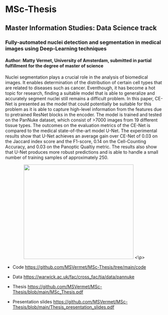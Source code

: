 # MSc-Thesis
## Master Information Studies: Data Science track

### Fully-automated nuclei detection and segmentation in medical images using Deep-Learning techniques
#### Author: Matty Vermet, University of Amsterdam, submitted in partial fulfillment for the degree of master of science
Nuclei segmentation plays a crucial role in the analysis of biomedical images. It enables determination of the distribution of certain cell types that are related to diseases such as cancer. Eventhough, it has become a hot topic for research, finding a suitable model that is able to generalize and accurately segment nuclei still remains a difficult problem. In this paper, CE-Net is presented as the model that could potentially be suitable for this problem as it is able to capture high-level information from the features due to pretrained ResNet blocks in the encoder. The model is trained and tested on the PanNuke dataset, which consist of >7000 images from 19 different tissue types. The outcomes on the evaluation metrics of the CE-Net is compared to the medical state-of-the-art model U-Net. The experimental results show that U-Net achieves an average gain over CE-Net of 0.03 on the Jaccard index score and the F1-score, 0.14 on the Cell-Counting Accuracy, and 0.03 on the Panoptic Qualtiy metric. The results also show that U-Net produces more robust predictions and is able to handle a small number of training samples of approximately 250.

<p align="center">
<img src="https://github.com/MSVermet/MSc-Thesis/blob/main/voorkant.jpg" width="350" height="300">
<\p>

- Code
https://github.com/MSVermet/MSc-Thesis/tree/main/code

- Data 
https://warwick.ac.uk/fac/cross_fac/tia/data/pannuke

- Thesis
https://github.com/MSVermet/MSc-Thesis/blob/main/MSc_Thesis.pdf

- Presentation slides
https://github.com/MSVermet/MSc-Thesis/blob/main/Thesis_presentation_slides.pdf
